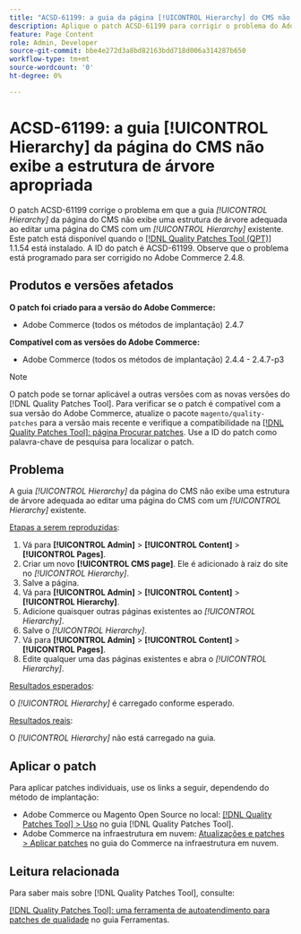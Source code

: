 ```yaml
---
title: "ACSD-61199: a guia da página [!UICONTROL Hierarchy] do CMS não exibe a estrutura de árvore adequada"
description: Aplique o patch ACSD-61199 para corrigir o problema do Adobe Commerce em que a guia *[!UICONTROL Hierarchy]* da página do CMS não exibe uma estrutura de árvore adequada ao editar uma página do CMS com um *[!UICONTROL Hierarchy]* existente.
feature: Page Content
role: Admin, Developer
source-git-commit: bbe4e272d3a8bd82163bdd718d006a314287b650
workflow-type: tm+mt
source-wordcount: '0'
ht-degree: 0%

---
```


# ACSD-61199: a guia [!UICONTROL Hierarchy] da página do CMS não exibe a estrutura de árvore apropriada

O patch ACSD-61199 corrige o problema em que a guia *[!UICONTROL Hierarchy]* da página do CMS não exibe uma estrutura de árvore adequada ao editar uma página do CMS com um *[!UICONTROL Hierarchy]* existente. Este patch está disponível quando o [[!DNL Quality Patches Tool (QPT)]](/help/tools/quality-patches-tool/quality-patches-tool-to-self-serve-quality-patches.md) 1.1.54 está instalado. A ID do patch é ACSD-61199. Observe que o problema está programado para ser corrigido no Adobe Commerce 2.4.8.

## Produtos e versões afetados

**O patch foi criado para a versão do Adobe Commerce:**

* Adobe Commerce (todos os métodos de implantação) 2.4.7

**Compatível com as versões do Adobe Commerce:**

* Adobe Commerce (todos os métodos de implantação) 2.4.4 - 2.4.7-p3

>[!NOTE]
>
>O patch pode se tornar aplicável a outras versões com as novas versões do [!DNL Quality Patches Tool]. Para verificar se o patch é compatível com a sua versão do Adobe Commerce, atualize o pacote `magento/quality-patches` para a versão mais recente e verifique a compatibilidade na [[!DNL Quality Patches Tool]: página Procurar patches](https://experienceleague.adobe.com/tools/commerce-quality-patches/index.html). Use a ID do patch como palavra-chave de pesquisa para localizar o patch.

## Problema

A guia *[!UICONTROL Hierarchy]* da página do CMS não exibe uma estrutura de árvore adequada ao editar uma página do CMS com um *[!UICONTROL Hierarchy]* existente.

<u>Etapas a serem reproduzidas</u>:

1. Vá para **[!UICONTROL Admin]** > **[!UICONTROL Content]** > **[!UICONTROL Pages]**.
1. Criar um novo **[!UICONTROL CMS page]**. Ele é adicionado à raiz do site no *[!UICONTROL Hierarchy]*.
1. Salve a página.
1. Vá para **[!UICONTROL Admin]** > **[!UICONTROL Content]** > **[!UICONTROL Hierarchy]**.
1. Adicione quaisquer outras páginas existentes ao *[!UICONTROL Hierarchy]*.
1. Salve o *[!UICONTROL Hierarchy]*.
1. Vá para **[!UICONTROL Admin]** > **[!UICONTROL Content]** > **[!UICONTROL Pages]**.
1. Edite qualquer uma das páginas existentes e abra o *[!UICONTROL Hierarchy]*.

<u>Resultados esperados</u>:

O *[!UICONTROL Hierarchy]* é carregado conforme esperado.

<u>Resultados reais</u>:

O *[!UICONTROL Hierarchy]* não está carregado na guia.

## Aplicar o patch

Para aplicar patches individuais, use os links a seguir, dependendo do método de implantação:

* Adobe Commerce ou Magento Open Source no local: [[!DNL Quality Patches Tool] > Uso](/help/tools/quality-patches-tool/usage.md) no guia [!DNL Quality Patches Tool].
* Adobe Commerce na infraestrutura em nuvem: [Atualizações e patches > Aplicar patches](https://experienceleague.adobe.com/docs/commerce-cloud-service/user-guide/develop/upgrade/apply-patches.html) no guia do Commerce na infraestrutura em nuvem.

## Leitura relacionada

Para saber mais sobre [!DNL Quality Patches Tool], consulte:

[[!DNL Quality Patches Tool]: uma ferramenta de autoatendimento para patches de qualidade](/help/tools/quality-patches-tool/quality-patches-tool-to-self-serve-quality-patches.md) no guia Ferramentas.
